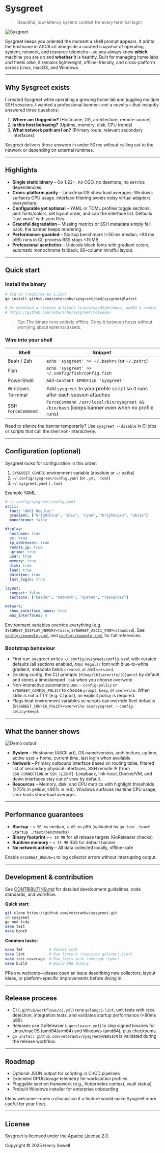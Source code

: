 # Sysgreet

> Beautiful, low-latency system context for every terminal login.

![Sysgreet](media/sysgreet.png)

Sysgreet keeps you oriented the moment a shell prompt appears. It prints the
hostname in ASCII art alongside a curated snapshot of operating system,
network, and resource telemetry—so you always know **which** machine you are on
and **whether** it is healthy. Built for managing home labs and fleets alike, it
remains lightweight, offline-friendly, and cross-platform across Linux, macOS,
and Windows.

---

## Why Sysgreet exists

I created Sysgreet while operating a growing home lab and juggling
multiple SSH sessions. I wanted a professional banner—_not_ a novelty—that
instantly answered three questions:

1. **Where am I logged in?** (Hostname, OS, architecture, remote source)
2. **Is this host behaving?** (Uptime, memory, disk, CPU trends)
3. **What network path am I on?** (Primary route, relevant secondary interfaces)

Sysgreet delivers those answers in under 50 ms without calling out to the
network or depending on external runtimes.

---

## Highlights

- **Single static binary** – Go 1.22+, no CGO, no daemons, no service
  dependencies.
- **Cross-platform parity** – Linux/macOS show load averages; Windows surfaces
  CPU usage. Interface filtering avoids noisy virtual adapters everywhere.
- **Configurable yet optional** – YAML or TOML profiles toggle sections, pick
  fonts/colors, set layout order, and cap the interface list. Defaults “just
  work” with zero files.
- **Graceful degradation** – Missing metrics or SSH metadata simply fall back;
  the banner keeps rendering.
- **Performance-guarded** – Startup benchmark (<50 ms median, <80 ms p95) runs in
  CI; process RSS stays <15 MB.
- **Professional aesthetics** – Unicode block fonts with gradient colors,
  automatic monochrome fallback, 80-column mindful layout.

---

## Quick start

### Install the binary

```bash
# Via Go (requires Go 1.22+)
go install github.com/veteranbv/sysgreet/cmd/sysgreet@latest

# Or download a release artifact (Linux/macOS/Windows, amd64 & arm64)
# https://github.com/veteranbv/sysgreet/releases
```

> _Tip:_ The binary runs entirely offline. Copy it between hosts without
> worrying about external assets.

### Wire into your shell

| Shell            | Snippet                                                                                       |
|------------------|------------------------------------------------------------------------------------------------|
| Bash / Zsh       | `echo 'sysgreet' >> ~/.bashrc` (or `~/.zshrc`)                                                 |
| Fish             | `echo 'sysgreet' >> ~/.config/fish/config.fish`                                               |
| PowerShell       | `Add-Content $PROFILE 'sysgreet'`                                                             |
| Windows Terminal | Add `sysgreet` to your profile script so it runs after each session attaches                  |
| SSH `ForceCommand` | `ForceCommand /usr/local/bin/sysgreet && /bin/bash` (keeps banner even when no profile runs) |

Need to silence the banner temporarily? Use `sysgreet --disable` in CI jobs or
scripts that call the shell non-interactively.

---

## Configuration (optional)

Sysgreet looks for configuration in this order:

1. `SYSGREET_CONFIG` environment variable (absolute or `~/` paths)
2. `~/.config/sysgreet/config.yaml` (or `.yml`, `.toml`)
3. `~/.sysgreet.yaml` / `.toml`

Example YAML:

```yaml
# ~/.config/sysgreet/config.yaml
ascii:
  font: "ANSI Regular"
  gradient: ["brightblue", "blue", "cyan", "brightcyan", "white"]
  monochrome: false

display:
  hostname: true
  os: true
  ip_addresses: true
  remote_ip: true
  uptime: true
  user: true
  memory: true
  disk: true
  load: true
  datetime: true
  last_login: true

layout:
  compact: false
  sections: ["header", "network", "system", "resources"]

network:
  show_interface_names: true
  max_interfaces: 4
```

Environment variables override everything (e.g.
`SYSGREET_DISPLAY_MEMORY=false`, `SYSGREET_ASCII_FONT=standard`). See
[`configs/example.yaml`](configs/example.yaml) and
[`configs/example.toml`](configs/example.toml) for full references.

### Bootstrap behaviour

- First run: sysgreet writes `~/.config/sysgreet/config.yaml` with curated defaults (all sections enabled, `ANSI Regular` font with blue-to-white gradient, metadata fields `created_at` and `version`).
- Existing config: the CLI prompts `[K]eep/[O]verwrite/[C]ancel` by default and stores a timestamped `.bak` when you choose overwrite.
- Non-interactive automation: use `--config-policy` or `SYSGREET_CONFIG_POLICY` to choose `prompt`, `keep`, or `overwrite`. When stdin is not a TTY (e.g. CI jobs), an explicit policy is required.
- Flags beat environment variables so scripts can override fleet defaults (`SYSGREET_CONFIG_POLICY=overwrite bin/sysgreet --config-policy=keep`).

---

## What the banner shows

![Demo output](media/demo.jpg)

- **System** – Hostname (ASCII art), OS name/version, architecture, uptime,
  active user + home, current time, last login when available.
- **Network** – Primary outbound interface based on routing table, filtered list
  of secondary physical interfaces, SSH remote IP (from `SSH_CONNECTION` or
  `SSH_CLIENT`). Loopback, link-local, Docker/VM, and down interfaces stay out of
  view by default.
- **Resources** – Memory, disk, and CPU metrics with highlight thresholds (≥75% in
  yellow, ≥90% in red). Windows surfaces realtime CPU usage; Unix hosts show load
  averages.

---

## Performance guarantees

- **Startup** – `< 50 ms` median, `< 80 ms` p95 (validated by
  `go test -bench Startup ./test/benchmarks`)
- **Binary footprint** – `< 10 MB` for all release targets (GoReleaser checks)
- **Runtime memory** – `< 15 MB` RSS for default banner
- **No network activity** – All data collected locally, offline-safe

Enable `SYSGREET_DEBUG=1` to log collector errors without interrupting output.

---

## Development & contribution

See [CONTRIBUTING.md](CONTRIBUTING.md) for detailed development guidelines, code standards, and workflow.

**Quick start:**

```bash
git clone https://github.com/veteranbv/sysgreet.git
cd sysgreet
go mod tidy
make test
make bench
```

**Common tasks:**

```bash
make fmt            # Format code
make lint           # Run linters (requires golangci-lint)
make test-coverage  # Run tests with coverage report
make build          # Build the binary
```

PRs are welcome—please open an issue describing new collectors, layout ideas, or
platform-specific improvements before diving in.

---

## Release process

- CI (`.github/workflows/ci.yml`) runs `golangci-lint`, unit tests with race
  detection, integration tests, and validates startup performance (<80ms p95).
- Releases use GoReleaser (`.goreleaser.yml`) to ship signed binaries for
  Linux/macOS (amd64/arm64) and Windows (amd64), plus checksums.
- `go install github.com/veteranbv/sysgreet@VERSION` is validated during the
  release workflow.

---

## Roadmap

- Optional JSON output for scripting in CI/CD pipelines
- Extended GPU/storage telemetry for workstation profiles
- Pluggable section framework (e.g., Kubernetes context, vault status)
- Prebuilt Windows installer for enterprise onboarding

Ideas welcome—open a discussion if a feature would make Sysgreet more useful for
your fleet.

---

## License

Sysgreet is licensed under the [Apache License 2.0](LICENSE).

Copyright © 2025 Henry Sowell
